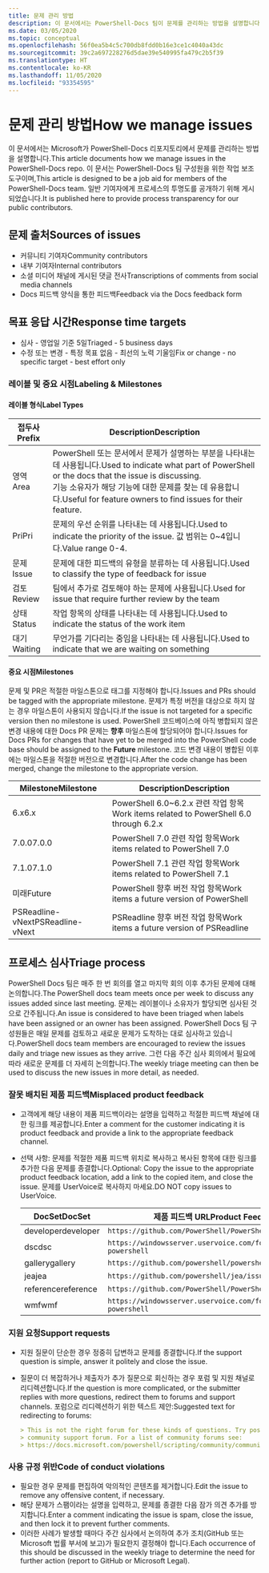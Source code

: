 ```yaml
---
title: 문제 관리 방법
description: 이 문서에서는 PowerShell-Docs 팀이 문제를 관리하는 방법을 설명합니다.
ms.date: 03/05/2020
ms.topic: conceptual
ms.openlocfilehash: 56f0ea5b4c5c700db8fdd0b16e3ce1c4040a43dc
ms.sourcegitcommit: 39c2a697228276d5dae39e540995fa479c2b5f39
ms.translationtype: HT
ms.contentlocale: ko-KR
ms.lasthandoff: 11/05/2020
ms.locfileid: "93354595"
---
```

# <a name="how-we-manage-issues"></a><span data-ttu-id="ea30c-103">문제 관리 방법</span><span class="sxs-lookup"><span data-stu-id="ea30c-103">How we manage issues</span></span>

<span data-ttu-id="ea30c-104">이 문서에서는 Microsoft가 PowerShell-Docs 리포지토리에서 문제를 관리하는 방법을 설명합니다.</span><span class="sxs-lookup"><span data-stu-id="ea30c-104">This article documents how we manage issues in the PowerShell-Docs repo.</span></span> <span data-ttu-id="ea30c-105">이 문서는 PowerShell-Docs 팀 구성원을 위한 작업 보조 도구이며,</span><span class="sxs-lookup"><span data-stu-id="ea30c-105">This article is designed to be a job aid for members of the PowerShell-Docs team.</span></span> <span data-ttu-id="ea30c-106">일반 기여자에게 프로세스의 투명도를 공개하기 위해 게시되었습니다.</span><span class="sxs-lookup"><span data-stu-id="ea30c-106">It is published here to provide process transparency for our public contributors.</span></span>

## <a name="sources-of-issues"></a><span data-ttu-id="ea30c-107">문제 출처</span><span class="sxs-lookup"><span data-stu-id="ea30c-107">Sources of issues</span></span>

- <span data-ttu-id="ea30c-108">커뮤니티 기여자</span><span class="sxs-lookup"><span data-stu-id="ea30c-108">Community contributors</span></span>
- <span data-ttu-id="ea30c-109">내부 기여자</span><span class="sxs-lookup"><span data-stu-id="ea30c-109">Internal contributors</span></span>
- <span data-ttu-id="ea30c-110">소셜 미디어 채널에 게시된 댓글 전사</span><span class="sxs-lookup"><span data-stu-id="ea30c-110">Transcriptions of comments from social media channels</span></span>
- <span data-ttu-id="ea30c-111">Docs 피드백 양식을 통한 피드백</span><span class="sxs-lookup"><span data-stu-id="ea30c-111">Feedback via the Docs feedback form</span></span>

## <a name="response-time-targets"></a><span data-ttu-id="ea30c-112">목표 응답 시간</span><span class="sxs-lookup"><span data-stu-id="ea30c-112">Response time targets</span></span>

- <span data-ttu-id="ea30c-113">심사 - 영업일 기준 5일</span><span class="sxs-lookup"><span data-stu-id="ea30c-113">Triaged - 5 business days</span></span>
- <span data-ttu-id="ea30c-114">수정 또는 변경 - 특정 목표 없음 - 최선의 노력 기울임</span><span class="sxs-lookup"><span data-stu-id="ea30c-114">Fix or change - no specific target - best effort only</span></span>

### <a name="labeling--milestones"></a><span data-ttu-id="ea30c-115">레이블 및 중요 시점</span><span class="sxs-lookup"><span data-stu-id="ea30c-115">Labeling & Milestones</span></span>

#### <a name="label-types"></a><span data-ttu-id="ea30c-116">레이블 형식</span><span class="sxs-lookup"><span data-stu-id="ea30c-116">Label Types</span></span>

|<span data-ttu-id="ea30c-117">접두사</span><span class="sxs-lookup"><span data-stu-id="ea30c-117">Prefix</span></span>  | <span data-ttu-id="ea30c-118">Description</span><span class="sxs-lookup"><span data-stu-id="ea30c-118">Description</span></span>                                                         |
|------- | --------------------------------------------------------------------|
|<span data-ttu-id="ea30c-119">영역</span><span class="sxs-lookup"><span data-stu-id="ea30c-119">Area</span></span>    | <span data-ttu-id="ea30c-120">PowerShell 또는 문서에서 문제가 설명하는 부분을 나타내는 데 사용됩니다.</span><span class="sxs-lookup"><span data-stu-id="ea30c-120">Used to indicate what part of PowerShell or the docs that the issue is discussing.</span></span><br><span data-ttu-id="ea30c-121">기능 소유자가 해당 기능에 대한 문제를 찾는 데 유용합니다.</span><span class="sxs-lookup"><span data-stu-id="ea30c-121">Useful for feature owners to find issues for their feature.</span></span>|
|<span data-ttu-id="ea30c-122">Pri</span><span class="sxs-lookup"><span data-stu-id="ea30c-122">Pri</span></span>     | <span data-ttu-id="ea30c-123">문제의 우선 순위를 나타내는 데 사용됩니다.</span><span class="sxs-lookup"><span data-stu-id="ea30c-123">Used to indicate the priority of the issue.</span></span> <span data-ttu-id="ea30c-124">값 범위는 0~4입니다.</span><span class="sxs-lookup"><span data-stu-id="ea30c-124">Value range 0-4.</span></span>        |
|<span data-ttu-id="ea30c-125">문제</span><span class="sxs-lookup"><span data-stu-id="ea30c-125">Issue</span></span>   | <span data-ttu-id="ea30c-126">문제에 대한 피드백의 유형을 분류하는 데 사용됩니다.</span><span class="sxs-lookup"><span data-stu-id="ea30c-126">Used to classify the type of feedback for issue</span></span>                     |
|<span data-ttu-id="ea30c-127">검토</span><span class="sxs-lookup"><span data-stu-id="ea30c-127">Review</span></span>  | <span data-ttu-id="ea30c-128">팀에서 추가로 검토해야 하는 문제에 사용됩니다.</span><span class="sxs-lookup"><span data-stu-id="ea30c-128">Used for issue that require further review by the team</span></span>              |
|<span data-ttu-id="ea30c-129">상태</span><span class="sxs-lookup"><span data-stu-id="ea30c-129">Status</span></span>  | <span data-ttu-id="ea30c-130">작업 항목의 상태를 나타내는 데 사용됩니다.</span><span class="sxs-lookup"><span data-stu-id="ea30c-130">Used to indicate the status of the work item</span></span>                        |
|<span data-ttu-id="ea30c-131">대기</span><span class="sxs-lookup"><span data-stu-id="ea30c-131">Waiting</span></span> | <span data-ttu-id="ea30c-132">무언가를 기다리는 중임을 나타내는 데 사용됩니다.</span><span class="sxs-lookup"><span data-stu-id="ea30c-132">Used to indicate that we are waiting on something</span></span>                   |

#### <a name="milestones"></a><span data-ttu-id="ea30c-133">중요 시점</span><span class="sxs-lookup"><span data-stu-id="ea30c-133">Milestones</span></span>

<span data-ttu-id="ea30c-134">문제 및 PR은 적절한 마일스톤으로 태그를 지정해야 합니다.</span><span class="sxs-lookup"><span data-stu-id="ea30c-134">Issues and PRs should be tagged with the appropriate milestone.</span></span> <span data-ttu-id="ea30c-135">문제가 특정 버전을 대상으로 하지 않는 경우 마일스톤이 사용되지 않습니다.</span><span class="sxs-lookup"><span data-stu-id="ea30c-135">If the issue is not targeted for a specific version then no milestone is used.</span></span> <span data-ttu-id="ea30c-136">PowerShell 코드베이스에 아직 병합되지 않은 변경 내용에 대한 Docs PR 문제는 **향후** 마일스톤에 할당되어야 합니다.</span><span class="sxs-lookup"><span data-stu-id="ea30c-136">Issues for Docs PRs for changes that have yet to be merged into the PowerShell code base should be assigned to the **Future** milestone.</span></span> <span data-ttu-id="ea30c-137">코드 변경 내용이 병합된 이후에는 마일스톤을 적절한 버전으로 변경합니다.</span><span class="sxs-lookup"><span data-stu-id="ea30c-137">After the code change has been merged, change the milestone to the appropriate version.</span></span>

|    <span data-ttu-id="ea30c-138">Milestone</span><span class="sxs-lookup"><span data-stu-id="ea30c-138">Milestone</span></span>     |                    <span data-ttu-id="ea30c-139">Description</span><span class="sxs-lookup"><span data-stu-id="ea30c-139">Description</span></span>                     |
| ---------------- | -------------------------------------------------- |
| <span data-ttu-id="ea30c-140">6.x</span><span class="sxs-lookup"><span data-stu-id="ea30c-140">6.x</span></span>              | <span data-ttu-id="ea30c-141">PowerShell 6.0~6.2.x 관련 작업 항목</span><span class="sxs-lookup"><span data-stu-id="ea30c-141">Work items related to PowerShell 6.0 through 6.2.x</span></span> |
| <span data-ttu-id="ea30c-142">7.0.0</span><span class="sxs-lookup"><span data-stu-id="ea30c-142">7.0.0</span></span>            | <span data-ttu-id="ea30c-143">PowerShell 7.0 관련 작업 항목</span><span class="sxs-lookup"><span data-stu-id="ea30c-143">Work items related to PowerShell 7.0</span></span>               |
| <span data-ttu-id="ea30c-144">7.1.0</span><span class="sxs-lookup"><span data-stu-id="ea30c-144">7.1.0</span></span>            | <span data-ttu-id="ea30c-145">PowerShell 7.1 관련 작업 항목</span><span class="sxs-lookup"><span data-stu-id="ea30c-145">Work items related to PowerShell 7.1</span></span>               |
| <span data-ttu-id="ea30c-146">미래</span><span class="sxs-lookup"><span data-stu-id="ea30c-146">Future</span></span>           | <span data-ttu-id="ea30c-147">PowerShell 향후 버전 작업 항목</span><span class="sxs-lookup"><span data-stu-id="ea30c-147">Work items a future version of PowerShell</span></span>          |
| <span data-ttu-id="ea30c-148">PSReadline-vNext</span><span class="sxs-lookup"><span data-stu-id="ea30c-148">PSReadline-vNext</span></span> | <span data-ttu-id="ea30c-149">PSReadline 향후 버전 작업 항목</span><span class="sxs-lookup"><span data-stu-id="ea30c-149">Work items a future version of PSReadline</span></span>          |

## <a name="triage-process"></a><span data-ttu-id="ea30c-150">프로세스 심사</span><span class="sxs-lookup"><span data-stu-id="ea30c-150">Triage process</span></span>

<span data-ttu-id="ea30c-151">PowerShell Docs 팀은 매주 한 번 회의를 열고 마지막 회의 이후 추가된 문제에 대해 논의합니다.</span><span class="sxs-lookup"><span data-stu-id="ea30c-151">The PowerShell docs team meets once per week to discuss any issues added since last meeting.</span></span> <span data-ttu-id="ea30c-152">문제는 레이블이나 소유자가 할당되면 심사된 것으로 간주됩니다.</span><span class="sxs-lookup"><span data-stu-id="ea30c-152">An issue is considered to have been triaged when labels have been assigned or an owner has been assigned.</span></span> <span data-ttu-id="ea30c-153">PowerShell Docs 팀 구성원들은 매일 문제를 검토하고 새로운 문제가 도착하는 대로 심사하고 있습니다.</span><span class="sxs-lookup"><span data-stu-id="ea30c-153">PowerShell docs team members are encouraged to review the issues daily and triage new issues as they arrive.</span></span> <span data-ttu-id="ea30c-154">그런 다음 주간 심사 회의에서 필요에 따라 새로운 문제를 더 자세히 논의합니다.</span><span class="sxs-lookup"><span data-stu-id="ea30c-154">The weekly triage meeting can then be used to discuss the new issues in more detail, as needed.</span></span>

### <a name="misplaced-product-feedback"></a><span data-ttu-id="ea30c-155">잘못 배치된 제품 피드백</span><span class="sxs-lookup"><span data-stu-id="ea30c-155">Misplaced product feedback</span></span>

- <span data-ttu-id="ea30c-156">고객에게 해당 내용이 제품 피드백이라는 설명을 입력하고 적절한 피드백 채널에 대한 링크를 제공합니다.</span><span class="sxs-lookup"><span data-stu-id="ea30c-156">Enter a comment for the customer indicating it is product feedback and provide a link to the appropriate feedback channel.</span></span>
- <span data-ttu-id="ea30c-157">선택 사항: 문제를 적절한 제품 피드백 위치로 복사하고 복사된 항목에 대한 링크를 추가한 다음 문제를 종결합니다.</span><span class="sxs-lookup"><span data-stu-id="ea30c-157">Optional: Copy the issue to the appropriate product feedback location, add a link to the copied item, and close the issue.</span></span> <span data-ttu-id="ea30c-158">문제를 UserVoice로 복사하지 마세요.</span><span class="sxs-lookup"><span data-stu-id="ea30c-158">DO NOT copy issues to UserVoice.</span></span>

  | <span data-ttu-id="ea30c-159">DocSet</span><span class="sxs-lookup"><span data-stu-id="ea30c-159">DocSet</span></span>    | <span data-ttu-id="ea30c-160">제품 피드백 URL</span><span class="sxs-lookup"><span data-stu-id="ea30c-160">Product Feedback URL</span></span>                                           |
  | --------- | -------------------------------------------------------------- |
  | <span data-ttu-id="ea30c-161">developer</span><span class="sxs-lookup"><span data-stu-id="ea30c-161">developer</span></span> | `https://github.com/PowerShell/PowerShell/issues/new/choose`   |
  | <span data-ttu-id="ea30c-162">dsc</span><span class="sxs-lookup"><span data-stu-id="ea30c-162">dsc</span></span>       | `https://windowsserver.uservoice.com/forums/301869-powershell` |
  | <span data-ttu-id="ea30c-163">gallery</span><span class="sxs-lookup"><span data-stu-id="ea30c-163">gallery</span></span>   | `https://github.com/powershell/powershellgallery/issues/new`   |
  | <span data-ttu-id="ea30c-164">jea</span><span class="sxs-lookup"><span data-stu-id="ea30c-164">jea</span></span>       | `https://github.com/powershell/jea/issues/new`                 |
  | <span data-ttu-id="ea30c-165">reference</span><span class="sxs-lookup"><span data-stu-id="ea30c-165">reference</span></span> | `https://github.com/PowerShell/PowerShell/issues/new/choose`   |
  | <span data-ttu-id="ea30c-166">wmf</span><span class="sxs-lookup"><span data-stu-id="ea30c-166">wmf</span></span>       | `https://windowsserver.uservoice.com/forums/301869-powershell` |

### <a name="support-requests"></a><span data-ttu-id="ea30c-167">지원 요청</span><span class="sxs-lookup"><span data-stu-id="ea30c-167">Support requests</span></span>

- <span data-ttu-id="ea30c-168">지원 질문이 단순한 경우 정중히 답변하고 문제를 종결합니다.</span><span class="sxs-lookup"><span data-stu-id="ea30c-168">If the support question is simple, answer it politely and close the issue.</span></span>
- <span data-ttu-id="ea30c-169">질문이 더 복잡하거나 제출자가 추가 질문으로 회신하는 경우 포럼 및 지원 채널로 리디렉션합니다.</span><span class="sxs-lookup"><span data-stu-id="ea30c-169">If the question is more complicated, or the submitter replies with more questions, redirect them to forums and support channels.</span></span> <span data-ttu-id="ea30c-170">포럼으로 리디렉션하기 위한 텍스트 제안:</span><span class="sxs-lookup"><span data-stu-id="ea30c-170">Suggested text for redirecting to forums:</span></span>

  ```Markdown
  > This is not the right forum for these kinds of questions. Try posting your question in a
  > community support forum. For a list of community forums see:
  > https://docs.microsoft.com/powershell/scripting/community/community-support
  ```

### <a name="code-of-conduct-violations"></a><span data-ttu-id="ea30c-171">사용 규정 위반</span><span class="sxs-lookup"><span data-stu-id="ea30c-171">Code of conduct violations</span></span>

- <span data-ttu-id="ea30c-172">필요한 경우 문제를 편집하여 악의적인 콘텐츠를 제거합니다.</span><span class="sxs-lookup"><span data-stu-id="ea30c-172">Edit the issue to remove any offensive content, if necessary.</span></span>
- <span data-ttu-id="ea30c-173">해당 문제가 스팸이라는 설명을 입력하고, 문제를 종결한 다음 잠가 의견 추가를 방지합니다.</span><span class="sxs-lookup"><span data-stu-id="ea30c-173">Enter a comment indicating the issue is spam, close the issue, and then lock it to prevent further comments.</span></span>
- <span data-ttu-id="ea30c-174">이러한 사례가 발생할 때마다 주간 심사에서 논의하여 추가 조치(GitHub 또는 Microsoft 법률 부서에 보고)가 필요한지 결정해야 합니다.</span><span class="sxs-lookup"><span data-stu-id="ea30c-174">Each occurrence of this should be discussed in the weekly triage to determine the need for further action (report to GitHub or Microsoft Legal).</span></span>
